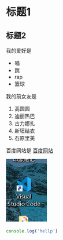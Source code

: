 # 标题1
## 标题2

我的爱好是

* 唱
* 跳
* rap
* 篮球
  
我的前女友是

1. 高圆圆
2. 迪丽热巴
3. 古力娜扎
4. 新垣结衣
5. 石原里美

百度网站是 [百度网站](https://baidu.com)

![一张图片](1.png)

```javascript
console.log('hellp')
```